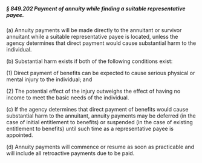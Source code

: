 ##### § 849.202 Payment of annuity while finding a suitable representative payee. #####

(a) Annuity payments will be made directly to the annuitant or survivor annuitant while a suitable representative payee is located, unless the agency determines that direct payment would cause substantial harm to the individual.

(b) Substantial harm exists if both of the following conditions exist:

(1) Direct payment of benefits can be expected to cause serious physical or mental injury to the individual; and

(2) The potential effect of the injury outweighs the effect of having no income to meet the basic needs of the individual.

(c) If the agency determines that direct payment of benefits would cause substantial harm to the annuitant, annuity payments may be deferred (in the case of initial entitlement to benefits) or suspended (in the case of existing entitlement to benefits) until such time as a representative payee is appointed.

(d) Annuity payments will commence or resume as soon as practicable and will include all retroactive payments due to be paid.